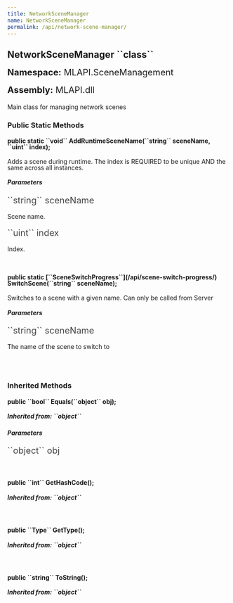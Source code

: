 ```yaml
---
title: NetworkSceneManager
name: NetworkSceneManager
permalink: /api/network-scene-manager/
---
```


<div style="line-height: 1;">
	<h2 markdown="1">NetworkSceneManager ``class``</h2>
	<p style="font-size: 20px;"><b>Namespace:</b> MLAPI.SceneManagement</p>
	<p style="font-size: 20px;"><b>Assembly:</b> MLAPI.dll</p>
</div>
<p>Main class for managing network scenes</p>

<div>
	<h3 markdown="1">Public Static Methods</h3>
	<div style="line-height: 1;">
		<h4 markdown="1"><b>public static ``void`` AddRuntimeSceneName(``string`` sceneName, ``uint`` index);</b></h4>
		<p>Adds a scene during runtime.
            The index is REQUIRED to be unique AND the same across all instances.</p>
		<h5><b>Parameters</b></h5>
		<div>
			<p style="font-size: 20px; color: #444;" markdown="1">``string`` sceneName</p>
			<p>Scene name.</p>
		</div>
		<div>
			<p style="font-size: 20px; color: #444;" markdown="1">``uint`` index</p>
			<p>Index.</p>
		</div>
	</div>
	<br>
	<div style="line-height: 1;">
		<h4 markdown="1"><b>public static [``SceneSwitchProgress``](/api/scene-switch-progress/) SwitchScene(``string`` sceneName);</b></h4>
		<p>Switches to a scene with a given name. Can only be called from Server</p>
		<h5><b>Parameters</b></h5>
		<div>
			<p style="font-size: 20px; color: #444;" markdown="1">``string`` sceneName</p>
			<p>The name of the scene to switch to</p>
		</div>
	</div>
	<br>
</div>
<br>
<div>
	<h3 markdown="1">Inherited Methods</h3>
	<div style="line-height: 1;">
		<h4 markdown="1"><b>public ``bool`` Equals(``object`` obj);</b></h4>
		<h5 markdown="1">Inherited from: ``object``</h5>
		<h5><b>Parameters</b></h5>
		<div>
			<p style="font-size: 20px; color: #444;" markdown="1">``object`` obj</p>
		</div>
	</div>
	<br>
	<div style="line-height: 1;">
		<h4 markdown="1"><b>public ``int`` GetHashCode();</b></h4>
		<h5 markdown="1">Inherited from: ``object``</h5>
	</div>
	<br>
	<div style="line-height: 1;">
		<h4 markdown="1"><b>public ``Type`` GetType();</b></h4>
		<h5 markdown="1">Inherited from: ``object``</h5>
	</div>
	<br>
	<div style="line-height: 1;">
		<h4 markdown="1"><b>public ``string`` ToString();</b></h4>
		<h5 markdown="1">Inherited from: ``object``</h5>
	</div>
</div>
<br>
